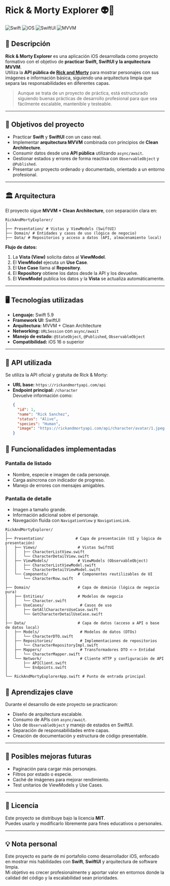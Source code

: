 # Rick & Morty Explorer 👽🚀

![Swift](https://img.shields.io/badge/Swift-5.9-orange)
![iOS](https://img.shields.io/badge/iOS-16%2B-blue)
![SwiftUI](https://img.shields.io/badge/SwiftUI-Enabled-green)
![MVVM](https://img.shields.io/badge/Architecture-MVVM%20%2B%20Clean-lightgrey)

## 📌 Descripción

**Rick & Morty Explorer** es una aplicación iOS desarrollada como proyecto formativo con el objetivo de **practicar Swift, SwiftUI y la arquitectura MVVM**.  
Utiliza la **API pública de [Rick and Morty](https://rickandmortyapi.com/)** para mostrar personajes con sus imágenes e información básica, siguiendo una arquitectura limpia que separa las responsabilidades en diferentes capas.

> Aunque se trata de un proyecto de práctica, está estructurado siguiendo buenas prácticas de desarrollo profesional para que sea fácilmente escalable, mantenible y testeable.

---

## 🎯 Objetivos del proyecto

- Practicar **Swift** y **SwiftUI** con un caso real.
- Implementar **arquitectura MVVM** combinada con principios de **Clean Architecture**.
- Consumir datos desde una **API pública** utilizando `async/await`.
- Gestionar estados y errores de forma reactiva con `ObservableObject` y `@Published`.
- Presentar un proyecto ordenado y documentado, orientado a un entorno profesional.

---

## 🏛 Arquitectura

El proyecto sigue **MVVM + Clean Architecture**, con separación clara en:

```plaintext
RickAndMortyExplorer/
│
├── Presentation/ # Vistas y ViewModels (SwiftUI)
├── Domain/ # Entidades y casos de uso (lógica de negocio)
├── Data/ # Repositorios y acceso a datos (API, almacenamiento local)
```

**Flujo de datos:**
1. La **Vista (View)** solicita datos al **ViewModel**.
2. El **ViewModel** ejecuta un **Use Case**.
3. El **Use Case** llama al **Repository**.
4. El **Repository** obtiene los datos desde la API y los devuelve.
5. El **ViewModel** publica los datos y la **Vista** se actualiza automáticamente.

---

## 🖥️ Tecnologías utilizadas

- **Lenguaje:** Swift 5.9
- **Framework UI:** SwiftUI
- **Arquitectura:** MVVM + Clean Architecture
- **Networking:** `URLSession` con `async/await`
- **Manejo de estado:** `@StateObject`, `@Published`, `ObservableObject`
- **Compatibilidad:** iOS 16 o superior

---

## 📡 API utilizada

Se utiliza la API oficial y gratuita de Rick & Morty:

- **URL base:** `https://rickandmortyapi.com/api`
- **Endpoint principal:** `/character`  
  Devuelve información como:
  ```json
  {
    "id": 1,
    "name": "Rick Sanchez",
    "status": "Alive",
    "species": "Human",
    "image": "https://rickandmortyapi.com/api/character/avatar/1.jpeg"
  }

## 📱 Funcionalidades implementadas

### Pantalla de listado
- Nombre, especie e imagen de cada personaje.
- Carga asíncrona con indicador de progreso.
- Manejo de errores con mensajes amigables.

### Pantalla de detalle
- Imagen a tamaño grande.
- Información adicional sobre el personaje.
- Navegación fluida con `NavigationView` y `NavigationLink`.

```plaintext
RickAndMortyExplorer/
│
├── Presentation/              # Capa de presentación (UI y lógica de presentación)
│   ├── Views/                  # Vistas SwiftUI
│   │   ├── CharacterListView.swift
│   │   └── CharacterDetailView.swift
│   ├── ViewModels/             # ViewModels (ObservableObject)
│   │   ├── CharacterListViewModel.swift
│   │   └── CharacterDetailViewModel.swift
│   └── Components/             # Componentes reutilizables de UI
│       └── CharacterRow.swift
│
├── Domain/                     # Capa de dominio (lógica de negocio pura)
│   ├── Entities/               # Modelos de negocio
│   │   └── Character.swift
│   ├── UseCases/                # Casos de uso
│       ├── GetAllCharactersUseCase.swift
│       └── GetCharacterDetailUseCase.swift
│
├── Data/                       # Capa de datos (acceso a API o base de datos local)
│   ├── Models/                  # Modelos de datos (DTOs)
│   │   └── CharacterDTO.swift
│   ├── Repositories/            # Implementaciones de repositorios
│   │   └── CharacterRepositoryImpl.swift
│   ├── Mappers/                 # Transformadores DTO <-> Entidad
│   │   └── CharacterMapper.swift
│   └── Network/                 # Cliente HTTP y configuración de API
│       ├── APIClient.swift
│       └── Endpoints.swift
│
└── RickAndMortyExplorerApp.swift # Punto de entrada principal

```
## 🧠 Aprendizajes clave

Durante el desarrollo de este proyecto se practicaron:

- Diseño de arquitectura escalable.
- Consumo de APIs con `async/await`.
- Uso de `ObservableObject` y manejo de estados en SwiftUI.
- Separación de responsabilidades entre capas.
- Creación de documentación y estructura de código presentable.

---

## 📌 Posibles mejoras futuras

- Paginación para cargar más personajes.
- Filtros por estado o especie.
- Caché de imágenes para mejorar rendimiento.
- Test unitarios de ViewModels y Use Cases.

---

## 📄 Licencia

Este proyecto se distribuye bajo la licencia **MIT**.  
Puedes usarlo y modificarlo libremente para fines educativos o personales.

---

## 💡 Nota personal

Este proyecto es parte de mi portafolio como desarrollador iOS, enfocado en mostrar mis habilidades con **Swift**, **SwiftUI** y arquitectura de software limpia.  
Mi objetivo es crecer profesionalmente y aportar valor en entornos donde la calidad del código y la escalabilidad sean prioridades.

